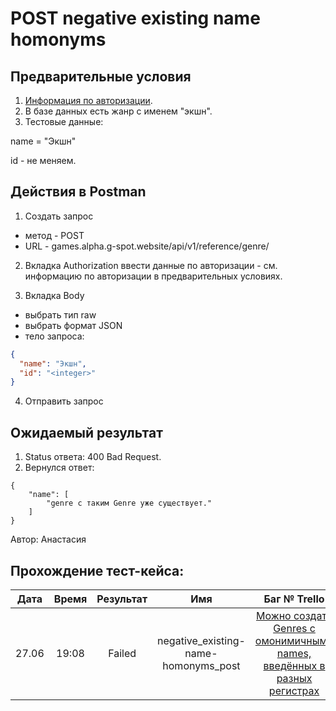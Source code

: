 POST negative existing name homonyms
===

Предварительные условия
--

1. [Информация по авторизации](https://github.com/victoretc/GSPOTtestingdocumentation/blob/main/games/Authorization_data.md).
2. В базе данных есть жанр с именем "экшн".
3. Тестовые данные:

name = "Экшн"

id - не меняем.

Действия в Postman
--
1. Создать запрос
- метод - POST
- URL - games.alpha.g-spot.website/api/v1/reference/genre/

2. Вкладка Authorization
ввести данные по авторизации - см. информацию по авторизации в предварительных условиях.

3. Вкладка Body
- выбрать тип raw
- выбрать формат JSON
- тело запроса:

```json
{
  "name": "Экшн",
  "id": "<integer>"
}
```

4. Отправить запрос

Ожидаемый результат
--

1. Status ответа: 400 Bad Request.
2. Вернулся ответ:

```
{
    "name": [
        "genre с таким Genre уже существует."
    ]
}
```

Автор: Анастасия

Прохождение тест-кейса:
----------------

|**Дата**|**Время**|**Результат**|**Имя**|**Баг № Trello**|
| :-: | :-: | :-: | :-: | :-: |
|27.06|19:08|Failed|negative_existing-name-homonyms_post|[Можно создать Genres с омонимичными names, введённых в разных регистрах](https://trello.com/c/oQD7Qyzp/234-%D0%BC%D0%BE%D0%B6%D0%BD%D0%BE-%D1%81%D0%BE%D0%B7%D0%B4%D0%B0%D1%82%D1%8C-genres-%D1%81-%D0%BE%D0%BC%D0%BE%D0%BD%D0%B8%D0%BC%D0%B8%D1%87%D0%BD%D1%8B%D0%BC%D0%B8-names-%D0%B2%D0%B2%D0%B5%D0%B4%D1%91%D0%BD%D0%BD%D1%8B%D1%85-%D0%B2-%D1%80%D0%B0%D0%B7%D0%BD%D1%8B%D1%85-%D1%80%D0%B5%D0%B3%D0%B8%D1%81%D1%82%D1%80%D0%B0%D1%85)|
